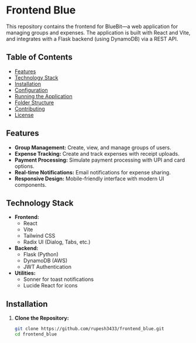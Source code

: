 # Frontend Blue

This repository contains the frontend for BlueBit—a web application for managing groups and expenses. The application is built with React and Vite, and integrates with a Flask backend (using DynamoDB) via a REST API.

## Table of Contents

- [Features](#features)
- [Technology Stack](#technology-stack)
- [Installation](#installation)
- [Configuration](#configuration)
- [Running the Application](#running-the-application)
- [Folder Structure](#folder-structure)
- [Contributing](#contributing)
- [License](#license)

## Features

- **Group Management:** Create, view, and manage groups of users.
- **Expense Tracking:** Create and track expenses with receipt uploads.
- **Payment Processing:** Simulate payment processing with UPI and card options.
- **Real-time Notifications:** Email notifications for expense sharing.
- **Responsive Design:** Mobile-friendly interface with modern UI components.

## Technology Stack

- **Frontend:**  
  - React  
  - Vite  
  - Tailwind CSS  
  - Radix UI (Dialog, Tabs, etc.)
- **Backend:**  
  - Flask (Python)  
  - DynamoDB (AWS)  
  - JWT Authentication
- **Utilities:**  
  - Sonner for toast notifications  
  - Lucide React for icons

## Installation

1. **Clone the Repository:**

   ```bash
   git clone https://github.com/rupesh3433/frontend_blue.git
   cd frontend_blue
